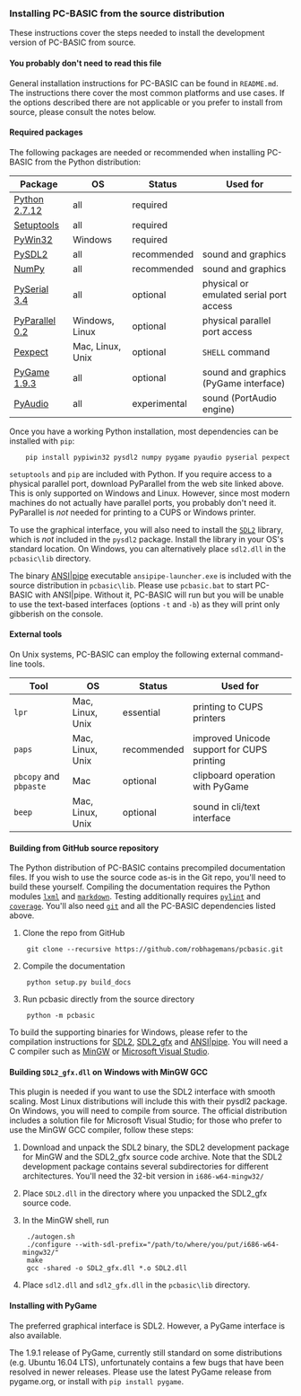 ### Installing PC-BASIC from the source distribution
These instructions cover the steps needed to install the development version of PC-BASIC from source.

#### You probably don't need to read this file ####
General installation instructions for PC-BASIC can be found in `README.md`.
The instructions there cover the most common platforms and use cases. If the
options described there are not applicable or you prefer to install from source,
please consult the notes below.

#### Required packages ####
The following packages are needed or recommended when installing PC-BASIC from the Python distribution:

| Package                                                                           | OS                 | Status       | Used for
|-----------------------------------------------------------------------------------|--------------------|--------------|----------------------------------------
| [Python 2.7.12](https://www.python.org/downloads/release/python-2712/)            | all                | required     |
| [Setuptools](https://pypi.python.org/pypi/setuptools)                             | all                | required     |
| [PyWin32](https://sourceforge.net/projects/pywin32/)                              | Windows            | required     |
| [PySDL2](https://pysdl2.readthedocs.org/en/latest/)                               | all                | recommended  | sound and graphics
| [NumPy](https://sourceforge.net/projects/numpy/files/)                            | all                | recommended  | sound and graphics
| [PySerial 3.4](https://pypi.python.org/pypi/pyserial)                             | all                | optional     | physical or emulated serial port access
| [PyParallel 0.2](https://sourceforge.net/projects/pyserial/files/pyparallel/0.2/) | Windows, Linux     | optional     | physical parallel port access
| [Pexpect](http://pexpect.readthedocs.org/en/latest/install.html)                  | Mac, Linux, Unix   | optional     | `SHELL` command
| [PyGame 1.9.3](http://www.pygame.org)                                             | all                | optional     | sound and graphics (PyGame interface)
| [PyAudio](http://people.csail.mit.edu/hubert/pyaudio/)                            | all                | experimental | sound (PortAudio engine)


Once you have a working Python installation, most dependencies can be installed with `pip`:

        pip install pypiwin32 pysdl2 numpy pygame pyaudio pyserial pexpect

`setuptools` and `pip` are included with Python. If you require access to a physical parallel port,
download PyParallel from the web site linked above. This is only supported on Windows and Linux.
However, since most modern machines do not actually have parallel ports, you probably don't need it.
PyParallel is _not_ needed for printing to a CUPS or Windows printer.

To use the graphical interface, you will also need to install the [`SDL2`](https://www.libsdl.org/download-2.0.php) library, which is _not_ included in the `pysdl2` package. Install the library in your OS's standard location. On Windows, you can alternatively place `sdl2.dll` in the `pcbasic\lib` directory.

The binary [ANSI|pipe](http://github.com/robhagemans/ansipipe/) executable `ansipipe-launcher.exe` is included with the source distribution in `pcbasic\lib`. Please use `pcbasic.bat` to start PC-BASIC with ANSI|pipe. Without it, PC-BASIC will run but you will be unable to use the text-based interfaces (options `-t` and `-b`) as they will print only gibberish on the console.

#### External tools ####
On Unix systems, PC-BASIC can employ the following
external command-line tools.

| Tool                                      | OS                | Status      | Used for
|-------------------------------------------|-------------------|-------------|---------------------------------
| `lpr`                                     | Mac, Linux, Unix  | essential   | printing to CUPS printers
| `paps`                                    | Mac, Linux, Unix  | recommended | improved Unicode support for CUPS printing
| `pbcopy`  and  `pbpaste`                  | Mac               | optional    | clipboard operation with PyGame
| `beep`                                    | Mac, Linux, Unix  | optional    | sound in cli/text interface


#### Building from GitHub source repository ####
The Python distribution of PC-BASIC contains precompiled documentation files.
If you wish to use the source code as-is in the Git repo,
you'll need to build these yourself. Compiling the documentation requires the Python modules
[`lxml`](https://pypi.python.org/pypi/lxml/3.4.3) and [`markdown`](https://pypi.python.org/pypi/Markdown).
Testing additionally requires [`pylint`](https://pypi.python.org/pypi/pylint/1.7.6) and [`coverage`](https://pypi.python.org/pypi/coverage).
You'll also need [`git`](https://git-scm.com/) and all the PC-BASIC dependencies listed above.


1. Clone the repo from GitHub

        git clone --recursive https://github.com/robhagemans/pcbasic.git

2. Compile the documentation

        python setup.py build_docs

3. Run pcbasic directly from the source directory

        python -m pcbasic


To build the supporting binaries for Windows, please refer to the compilation instructions for [SDL2](https://www.libsdl.org/), [SDL2_gfx](http://www.ferzkopp.net/wordpress/2016/01/02/sdl_gfx-sdl2_gfx/) and [ANSI|pipe](http://github.com/robhagemans/ansipipe/). You will need a C compiler such as [MinGW](http://mingw.org/) or [Microsoft Visual Studio](https://www.visualstudio.com/).


#### Building `SDL2_gfx.dll` on Windows with MinGW GCC ###
This plugin is needed if
you want to use the SDL2 interface with smooth scaling. Most Linux distributions will include this with their pysdl2 package.
On Windows, you will need to compile from source. The official distribution includes a solution file for Microsoft Visual Studio;
for those who prefer to use the MinGW GCC compiler, follow these steps:  

1. Download and unpack the SDL2 binary, the SDL2 development package for MinGW and the SDL2_gfx source code archive. Note that the SDL2 development package contains several subdirectories for different architectures. You'll need the 32-bit version in `i686-w64-mingw32/`  

2. Place `SDL2.dll` in the directory where you unpacked the SDL2_gfx source code.  

3. In the MinGW shell, run  

        ./autogen.sh
        ./configure --with-sdl-prefix="/path/to/where/you/put/i686-w64-mingw32/"
        make
        gcc -shared -o SDL2_gfx.dll *.o SDL2.dll

4. Place `sdl2.dll` and `sdl2_gfx.dll` in the `pcbasic\lib` directory.  


#### Installing with PyGame ####
The preferred graphical interface is SDL2. However, a PyGame interface is also available.

The 1.9.1 release of PyGame, currently still standard on some distributions (e.g. Ubuntu 16.04 LTS),
unfortunately contains a few bugs that have been resolved in newer releases. Please use the latest
PyGame release from pygame.org, or install with `pip install pygame`.
